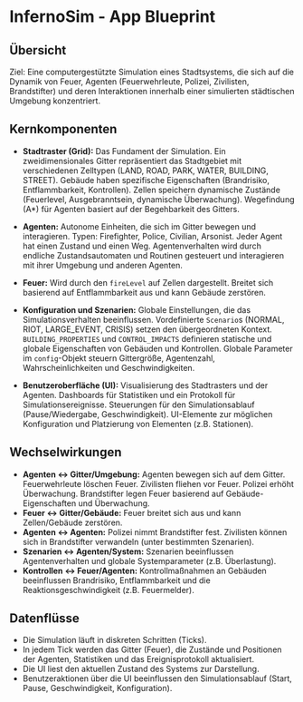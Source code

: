 # InfernoSim - App Blueprint

## Übersicht

Ziel:
Eine computergestützte Simulation eines Stadtsystems, die sich auf die Dynamik von Feuer, Agenten (Feuerwehrleute, Polizei, Zivilisten, Brandstifter) und deren Interaktionen innerhalb einer simulierten städtischen Umgebung konzentriert.

## Kernkomponenten

*   **Stadtraster (Grid):** Das Fundament der Simulation. Ein zweidimensionales Gitter repräsentiert das Stadtgebiet mit verschiedenen Zelltypen (LAND, ROAD, PARK, WATER, BUILDING, STREET). Gebäude haben spezifische Eigenschaften (Brandrisiko, Entflammbarkeit, Kontrollen). Zellen speichern dynamische Zustände (Feuerlevel, Ausgebranntsein, dynamische Überwachung). Wegefindung (A\*) für Agenten basiert auf der Begehbarkeit des Gitters.

*   **Agenten:** Autonome Einheiten, die sich im Gitter bewegen und interagieren. Typen: Firefighter, Police, Civilian, Arsonist. Jeder Agent hat einen Zustand und einen Weg. Agentenverhalten wird durch endliche Zustandsautomaten und Routinen gesteuert und interagieren mit ihrer Umgebung und anderen Agenten.

*   **Feuer:** Wird durch den `fireLevel` auf Zellen dargestellt. Breitet sich basierend auf Entflammbarkeit aus und kann Gebäude zerstören.

*   **Konfiguration und Szenarien:** Globale Einstellungen, die das Simulationsverhalten beeinflussen. Vordefinierte `Scenario`s (NORMAL, RIOT, LARGE\_EVENT, CRISIS) setzen den übergeordneten Kontext. `BUILDING_PROPERTIES` und `CONTROL_IMPACTS` definieren statische und globale Eigenschaften von Gebäuden und Kontrollen. Globale Parameter im `config`-Objekt steuern Gittergröße, Agentenzahl, Wahrscheinlichkeiten und Geschwindigkeiten.

*   **Benutzeroberfläche (UI):** Visualisierung des Stadtrasters und der Agenten. Dashboards für Statistiken und ein Protokoll für Simulationsereignisse. Steuerungen für den Simulationsablauf (Pause/Wiedergabe, Geschwindigkeit). UI-Elemente zur möglichen Konfiguration und Platzierung von Elementen (z.B. Stationen).

## Wechselwirkungen

*   **Agenten <-> Gitter/Umgebung:** Agenten bewegen sich auf dem Gitter. Feuerwehrleute löschen Feuer. Zivilisten fliehen vor Feuer. Polizei erhöht Überwachung. Brandstifter legen Feuer basierend auf Gebäude-Eigenschaften und Überwachung.
*   **Feuer <-> Gitter/Gebäude:** Feuer breitet sich aus und kann Zellen/Gebäude zerstören.
*   **Agenten <-> Agenten:** Polizei nimmt Brandstifter fest. Zivilisten können sich in Brandstifter verwandeln (unter bestimmten Szenarien).
*   **Szenarien <-> Agenten/System:** Szenarien beeinflussen Agentenverhalten und globale Systemparameter (z.B. Überlastung).
*   **Kontrollen <-> Feuer/Agenten:** Kontrollmaßnahmen an Gebäuden beeinflussen Brandrisiko, Entflammbarkeit und die Reaktionsgeschwindigkeit (z.B. Feuermelder).

## Datenflüsse

*   Die Simulation läuft in diskreten Schritten (Ticks).
*   In jedem Tick werden das Gitter (Feuer), die Zustände und Positionen der Agenten, Statistiken und das Ereignisprotokoll aktualisiert.
*   Die UI liest den aktuellen Zustand des Systems zur Darstellung.
*   Benutzeraktionen über die UI beeinflussen den Simulationsablauf (Start, Pause, Geschwindigkeit, Konfiguration).